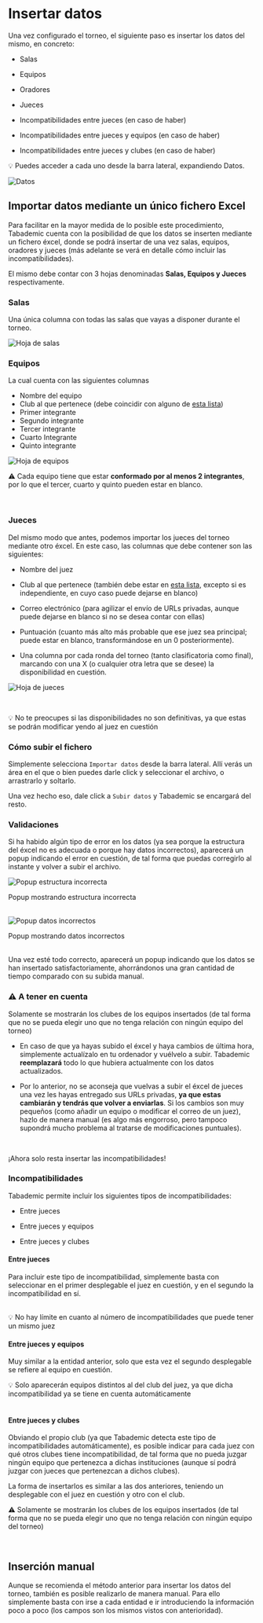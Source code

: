 # Insertar datos

Una vez configurado el torneo, el siguiente paso es insertar los datos del mismo, en concreto:

* Salas

* Equipos

* Oradores

* Jueces

* Incompatibilidades entre jueces (en caso de haber)

* Incompatibilidades entre jueces y equipos (en caso de haber)

* Incompatibilidades entre jueces y clubes (en caso de haber)

<div class="tip">
💡
Puedes acceder a cada uno desde la barra lateral, expandiendo <span class="bold">Datos.</span>

</div>

![Datos](_images/datos.png)

## Importar datos mediante un único fichero Excel

Para facilitar en la mayor medida de lo posible este procedimiento, Tabademic cuenta con la posibilidad de que los datos se inserten mediante un fichero éxcel, donde se podrá insertar de una vez salas, equipos, oradores y jueces (más adelante se verá en detalle cómo incluir las incompatibilidades).

El mismo debe contar con 3 hojas denominadas **Salas, Equipos y Jueces** respectivamente.


### Salas

Una única columna con todas las salas que vayas a disponer durante el torneo.

<div class="centered-image">

![Hoja de salas](_images/hoja_salas.png)

</div>


### Equipos

La cual cuenta con las siguientes columnas

* Nombre del equipo
* Club al que pertenece (debe coincidir con alguno de [esta lista](lista_clubes))
* Primer integrante
* Segundo integrante
* Tercer integrante
* Cuarto Integrante
* Quinto integrante

![Hoja de equipos](_images/hoja_equipos.png)

<div class="warning">

⚠️ Cada equipo tiene que estar **conformado por al menos 2 integrantes**, por lo que el tercer, cuarto y quinto pueden estar en blanco.

</div>

<br>

### Jueces

Del mismo modo que antes, podemos importar los jueces del torneo mediante otro éxcel. En este caso, las columnas que debe contener son las siguientes:

* Nombre del juez

* Club al que pertenece (también debe estar en [esta lista](lista_clubes), excepto si es independiente, en cuyo caso puede dejarse en blanco)

* Correo electrónico (para agilizar el envío de URLs privadas, aunque puede dejarse en blanco si no se desea contar con ellas)

* Puntuación (cuanto más alto más probable que ese juez sea principal; puede estar en blanco, transformándose en un 0 posteriormente).

* Una columna por cada ronda del torneo (tanto clasificatoria como final), marcando con una X (o cualquier otra letra que se desee) la disponibilidad en cuestión.

![Hoja de jueces](_images/hoja_jueces.png)

<br>

<div class="tip">

💡 No te preocupes si las disponibilidades no son definitivas, ya que estas se podrán modificar yendo al juez en cuestión

</div>


### Cómo subir el fichero

Simplemente selecciona `Importar datos` desde la barra lateral. Allí verás un área en el que o bien puedes darle click y seleccionar el archivo, o arrastrarlo y soltarlo.

Una vez hecho eso, dale click a `Subir datos` y Tabademic se encargará del resto.

### Validaciones

Si ha habido algún tipo de error en los datos (ya sea porque la estructura del éxcel no es adecuada o porque hay datos incorrectos), aparecerá un popup indicando el error en cuestión, de tal forma que puedas corregirlo al instante y volver a subir el archivo.

![Popup estructura incorrecta](_images/popup_excel_estructura_incorrecta.png)


<div class="caption">Popup mostrando estructura incorrecta</div>

<br>

![Popup datos incorrectos](_images/popup_excel_datos_incorrectos.png)


<div class="caption">Popup mostrando datos incorrectos</div>

<br>

Una vez esté todo correcto, aparecerá un popup indicando que los datos se han insertado satisfactoriamente, ahorrándonos una gran cantidad de tiempo comparado con su subida manual.


<div class="warning">

<h3>⚠️ A tener en cuenta</h3>

Solamente se mostrarán los clubes de los equipos insertados (de tal forma que no se pueda elegir uno que no tenga relación con ningún equipo del torneo)

* En caso de que ya hayas subido el éxcel y haya cambios de última hora, simplemente actualízalo en tu ordenador y vuélvelo a subir. Tabademic **reemplazará** todo lo que hubiera actualmente con los datos actualizados.

* Por lo anterior, no se aconseja que vuelvas a subir el éxcel de jueces una vez les hayas entregado sus URLs privadas, **ya que estas cambiarán y tendrás que volver a enviarlas**. Si los cambios son muy pequeños (como añadir un equipo o modificar el correo de un juez), hazlo de manera manual (es algo más engorroso, pero tampoco supondrá mucho problema al tratarse de modificaciones puntuales).

</div>

<br>

¡Ahora solo resta insertar las incompatibilidades!

### Incompatibilidades

Tabademic permite incluir los siguientes tipos de incompatibilidades:

* Entre jueces

* Entre jueces y equipos

* Entre jueces y clubes

#### Entre jueces

Para incluir este tipo de incompatibilidad, simplemente basta con seleccionar en el primer desplegable el juez en cuestión, y en el segundo la incompatibilidad en sí.


<br>

<div class="tip">
💡
No hay límite en cuanto al número de incompatibilidades que puede tener un mismo juez

</div>

#### Entre jueces y equipos

Muy similar a la entidad anterior, solo que esta vez el segundo desplegable se refiere al equipo en cuestión.


<div class="tip">
💡
Solo aparecerán equipos distintos al del club del juez, ya que dicha incompatibilidad ya se tiene en cuenta automáticamente

</div>

<br>

#### Entre jueces y clubes

Obviando el propio club (ya que Tabademic detecta este tipo de incompatibilidades automáticamente), es posible indicar para cada juez con qué otros clubes tiene incompatibilidad, de tal forma que no pueda juzgar ningún equipo que pertenezca a dichas instituciones (aunque sí podrá juzgar con jueces que pertenezcan a dichos clubes).

La forma de insertarlos es similar a las dos anteriores, teniendo un desplegable con el juez en cuestión y otro con el club.

<div class="warning">

⚠️ Solamente se mostrarán los clubes de los equipos insertados (de tal forma que no se pueda elegir uno que no tenga relación con ningún equipo del torneo)

</div>

<br>

## Inserción manual

Aunque se recomienda el método anterior para insertar los datos del torneo, también es posible realizarlo de manera manual. Para ello simplemente basta con irse a cada entidad e ir introduciendo la información poco a poco (los campos son los mismos vistos con anterioridad).